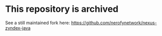 # This repository is archived
See a still maintained fork here: https://github.com/nerofynetwork/nexus-zyndex-java
